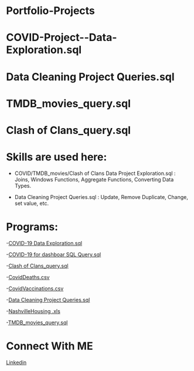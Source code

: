 # Portfolio-Projects
# COVID-Project--Data-Exploration.sql
# Data Cleaning Project Queries.sql
# TMDB_movies_query.sql
# Clash of Clans_query.sql
# Skills are used here:
- COVID/TMDB_movies/Clash of Clans Data Project Exploration.sql : Joins, Windows Functions, Aggregate Functions, Converting Data Types.

- Data Cleaning Project Queries.sql : Update, Remove Duplicate, Change, set value, etc.

# Programs:
-[COVID-19 Data Exploration.sql](https://github.com/MahedeiHasan/Portfolio-Projects/blob/main/COVID-19%20Data%20Exploration.sql)

-[COVID-19 for dashboar SQL Query.sql](https://github.com/MahedeiHasan/Portfolio-Projects/blob/main/COVID-19%20for%20dashboar%20SQL%20Query.sql)

-[Clash of Clans_query.sql](https://github.com/MahedeiHasan/Portfolio-Projects/blob/main/Clash%20of%20Clans_query.sql)

-[CovidDeaths.csv](https://github.com/MahedeiHasan/Portfolio-Projects/blob/main/CovidDeaths.csv)

-[CovidVaccinations.csv](https://github.com/MahedeiHasan/Portfolio-Projects/blob/main/CovidVaccinations.csv)

-[Data Cleaning Project Queries.sql](https://github.com/MahedeiHasan/Portfolio-Projects/blob/main/Data%20Cleaning%20Project%20Queries.sql)

-[NashvilleHousing .xls](https://github.com/MahedeiHasan/Portfolio-Projects/blob/main/NashvilleHousing%20.xls)

-[TMDB_movies_query.sql](https://github.com/MahedeiHasan/Portfolio-Projects/blob/main/TMDB_movies_query.sql)


# Connect With ME
[Linkedin](https://www.linkedin.com/in/mahedei-hasan-391793204/)
